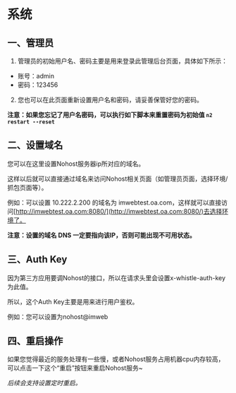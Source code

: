 # 系统
## 一、管理员
1. 管理员的初始用户名、密码主要是用来登录此管理后台页面，具体如下所示：
 - 账号：admin
 - 密码：123456


2. 您也可以在此页面重新设置用户名和密码，请妥善保管好您的密码。

**注意：如果您忘记了用户名密码，可以执行如下脚本来重置密码为初始值
```n2 restart --reset```**
 

## 二、设置域名
您可以在这里设置Nohost服务器ip所对应的域名。

这样以后就可以直接通过域名来访问Nohost相关页面（如管理员页面，选择环境/抓包页面等）。

例如：可以设置 10.222.2.200 的域名为 imwebtest.oa.com，这样就可以直接访问[http://imwebtest.oa.com:8080/](http://imwebtest.oa.com:8080/)去选择环境了。

**注意：设置的域名 DNS 一定要指向该IP，否则可能出现不可用状态。**


## 三、Auth Key
因为第三方应用要调Nohost的接口，所以在请求头里会设置x-whistle-auth-key 为此值。

所以，这个Auth Key主要是用来进行用户鉴权。

例如：您可以设置为nohost@imweb

## 四、重启操作
如果您觉得最近的服务处理有一些慢，或者Nohost服务占用机器cpu内存较高，可以点击一下这个“重启”按钮来重启Nohost服务~

*后续会支持设置定时重启。*
